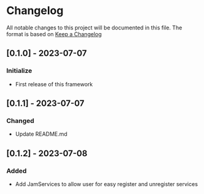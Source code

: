 # Changelog
All notable changes to this project will be documented in this file.
The format is based on [Keep a Changelog](https://keepachangelog.com/en/1.0.0/)

## [0.1.0] - 2023-07-07
### Initialize
- First release of this framework

## [0.1.1] - 2023-07-07
### Changed
- Update README.md

## [0.1.2] - 2023-07-08
### Added
- Add JamServices to allow user for easy register and unregister services